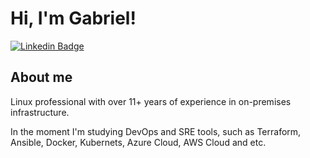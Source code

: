 # Hi, I'm Gabriel! 

[![Linkedin Badge](https://img.shields.io/badge/-LinkedIn-blue?style=flat-square&logo=Linkedin&logoColor=white&link=https://www.linkedin.com/in/gabriel-iglesias/)](https://www.linkedin.com/in/gabriel-iglesias/)


## About me
Linux professional with over 11+ years of experience in on-premises infrastructure.

In the moment I'm studying DevOps and SRE tools, such as Terraform, Ansible, Docker, Kubernets, Azure Cloud, AWS Cloud and etc.

